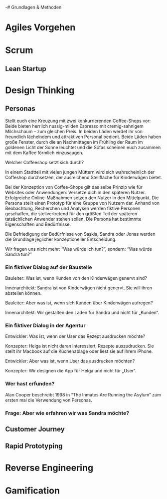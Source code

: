 -# Grundlagen & Methoden

# Agiles Vorgehen

# Scrum

## Lean Startup

# Design Thinking

## Personas
Stellt euch eine Kreuzung mit zwei konkurrierenden Coffee-Shops vor:  Beide bieten herrlich nussig-milden Espresso mit cremig-sahnigem Milchschaum – zum gleichen Preis.  In beiden Läden werdet ihr von freundlich lächelndem und attraktiven Personal bedient. Beide Läden haben große Fenster, durch die an Nachmittagen im Frühling der Raum im goldenen Licht der Sonne leuchtet und die Sofas scheinen euch zusammen mit dem Kaffee förmlich einzusaugen.

Welcher Coffeeshop setzt sich durch?

In einem Stadtteil mit vielen jungen Müttern wird sich wahrscheinlich der Coffeshop durchsetzen, der ausreichend Stellfläche für Kinderwägen bietet.

Bei der Konzeption von Coffee-Shops gilt das selbe Prinzip wie für Websites oder Anwendungen: Versetze dich in den späteren Nutzer. 
Erfolgreiche Online-Maßnahmen setzen den Nutzer in den Mittelpunkt. Die Persona stellt einen Prototyp für eine Gruppe von Nutzern dar. Anhand von Beobachtung, Recherchen und Analysen werden fiktive Personen geschaffen, die stellvertretend für den größten Teil der späteren tatsächlichen Anwender stehen sollen. Die Persona hat bestimmte Eigenschaften und Bedürfnisse.

Die Befriedigung der Bedürfnisse von Saskia, Sandra oder Jonas werden die Grundlage jeglicher konzeptioneller Entscheidung. 

Wir fragen uns nicht mehr: “Was würde ich tun?”, sondern:  “Was würde Sandra tun?”

### Ein fiktiver Dialog auf der Baustelle
Bauleiter: Was ist, wenn Kunden von den Kinderwägen genervt sind?

Innenarchitekt: Sandra ist von Kinderwägen nicht genervt. Sie will ihren abstellen können.

Bauleiter: Aber was ist, wenn sich Kunden über Kinderwägen aufregen?

Innenarchitekt: Wir gestalten den Laden für Sandra und nicht für „Kunden“.

### Ein fiktiver Dialog in der Agentur

Entwickler: Was ist, wenn der User das Rezept ausdrucken möchte?

Konzepter: Helga ist nicht daran interessiert, Rezepte auszudrucken. Sie stellt ihr Macbook auf die Küchenablage oder liest sie auf ihrem iPhone.

Entwickler: Aber was ist, wenn User das ausdrucken möchten?

Konzepter: Wir designen die App für Helga und nicht für „User“.

### Wer hast erfunden?
Alan Cooper beschreibt 1998 in “The Inmates Are Running the Asylum” zum ersten mal die Verwendung von Personas.

### Frage: Aber wie erfahren wir was Sandra möchte?

## Customer Journey

## Rapid Prototyping

# Reverse Engineering

# Gamification

